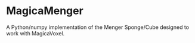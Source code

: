 # MagicaMenger
A Python/numpy implementation of the Menger Sponge/Cube designed to work with MagicaVoxel.
